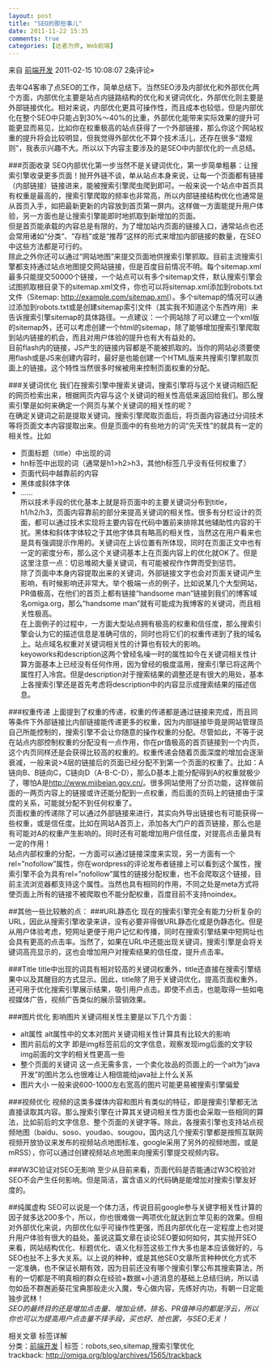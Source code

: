 ```yaml
---
layout: post
title: "SEO的那些事儿"
date: 2011-11-22 15:35
comments: true
categories: [达者为师, Web前端]
---
```

来自 [前端开发](http://omiga.org/blog/archives/category/fed)
2011-02-15 10:08:07  2条评论»

去年Q4客串了点SEO的工作，简单总结下。当然SEO涉及内部优化和外部优化两个方面，内部优化主要是站点内链路结构的优化和关键词优化，外部优化则主要是外部链接优化。相对来说，内部优化更具可操作性，而且成本也较低，但是内部优化在整个SEO中只能占到30%～40%的比重，外部优化能带来实际效果的提升可能更显而易见，比如你在权重极高的站点获得了一个外部链接，那么你这个网站权重的提升将会比较明显，但我觉得外部优化不算个技术活儿，还存在很多“潜规则”，我表示兴趣不大。所以以下内容主要涉及的是SEO中内部优化的一点总结。<!-- more -->

###页面收录	
SEO内部优化第一步当然不是关键词优化，第一步简单粗暴：让搜索引擎收录更多页面！抛开外链不谈，单从站点本身来说，让每一个页面都有链接（内部链接）链接进来，能被搜索引擎爬虫爬到即可。一般来说一个站点中首页具有权重是最高的，搜索引擎爬取的频率也非常高，所以内部链接结构优化也通常是从首页入手，如把最新更新的内容放到首页第一屏内。这样做一方面能提升用户体验，另一方面也是让搜索引擎能即时地抓取到新增加的页面。  
但是首页能承载的内容总是有限的，为了增加站内页面的链接入口，通常站点也还会常用诸如“分类”、“存档”或是“推荐”这样的形式来增加内部链接的数量，在SEO中这些方法都是可行的。  
除此之外你还可以通过“网站地图”来提交页面地供搜索引擎抓取。目前主流搜索引擎都支持通过站点地图提交网站链接，但是百度目前情况不明。每个sitemap.xml最多只能提交50000个链接，一个站点可以有多个sitemap文件，默认搜索引擎会试图抓取根目录下的sitemap.xml文件，你也可以将sitemap.xml添加到robots.txt文件（Sitemap:   <http://example.com/sitemap.xml>）。多个sitemap的情况可以通过添加到robots.txt或是创建sitemap索引文件（其实我不知道这个东西咋用）来告诉搜索引擎sitemap的具体路径。一点建议：一个网站除了可以建立一个xml版的sitemap外，还可以考虑创建一个html的sitemap，除了能够增加搜索引擎爬取到站内链接的机会，而且对用户体验的提升也有大有益处的。  
目前flash内的链接，JS产生的链接内容都是不能被抓取的。当你的网站必须要使用flash或是JS来创建内容时，最好是也能创建一个HTML版来共搜索引擎抓取页面上的链接。这个特性当然很多时候被用来控制页面权重的分配。

###关键词优化
我们在搜索引擎中搜索关键词，搜索引擎将与这个关键词相匹配的网页检索出来，根据网页内容与这个关键词的相关性高低来返回给我们。那么搜索引擎是如何来确定一个网页与某个关键词的相关性的呢？  
在确定关键词之前是提取关键词。搜索引擎爬取页面后，将页面内容通过分词技术等将页面文本内容提取出来。但是页面中的有些地方的词“先天性”的就具有一定的相关性。比如
-   页面标题（title）中出现的词
-   hn标签中出现的词（通常是h1>h2>h3，其他h标签几乎没有任何权重了）
-   页面代码中越靠前的内容
-   黑体或斜体字体
-   ……  
所以技术手段的优化基本上就是将页面中的主要关键词分布到title，h1/h2/h3，页面内容靠前的部分来提高关键词的相关性。很多有分栏设计的页面，都可以通过技术实现将主要内容在代码中置前来排除其他辅助性内容的干扰。黑体和斜体字体较之于其他字体具有略高的相关性，当然这在用户看来也是具有强调提示作用的。关键词在上诉位置有所体现，同时在页面正文中也有一定的密度分布，那么这个关键词基本上在页面内容上的优化就OK了。但是这里注意一点：切忌堆砌大量关键词，有可能被视作作弊而受到惩罚。  
除了页面中本身内容提取出来的关键词，外部链接文字也会对页面关键词产生影响，有时候影响还非常大。举个极端一点的例子，比如说某几个大型网站，PR值极高，在他们的首页上都有链接“handsome man”链接到我们的博客域名omiga.org，那么“handsome man”就有可能成为我博客的关键词，而且相关性极高。  
在上面例子的过程中，一方面大型站点拥有极高的权重和信任度，那么搜索引擎会认为它的描述信息是准确可信的，同时也将它们的权重传递到了我的域名上。站点域名权重对关键词相关性的计算也有较大的影响。  
keyoworks和description这两个曾经名噪一时的属性如今在关键词相关性计算方面基本上已经没有任何作用，因为曾经的极度滥用，搜索引擎已将这两个属性打入冷宫。但是description对于搜索结果的调整还是有很大的用处，基本上各搜索引擎还是首先考虑将description中的内容显示成搜索结果的描述信息。  

###权重传递
上面提到了权重的传递，权重的传递都是通过链接来完成，而且同等条件下外部链接比内部链接能传递更多的权重，因为内部链接毕竟是网站管理员自己所能控制的，搜索引擎不会让你随意的操作权重的分配。尽管如此，不等于说在站点内部控制权重的分配没有一点作用，你在pr值极高的首页链接到一个内页，这个内页同样还是会获得比较高的权重的。权重传递会随着页面深度的增加会逐渐衰减，一般来说>4层的链接后的页面已经分配不到第一个页面的权重了。比如：A链向B、B链向C，C链向D（A-B-C-D），那么D基本上能分配得到A的权重就极少了，哪怕A是<http://www.miibeian.gov.cn/>。很多网站使用了分页功能，这样做前面的一两页内容上的链接或许还能分配到一点权重，而后面的页码上的链接由于深度的关系，可能就分配不到任何权重了。  
页面权重的传递除了可以通过外部链接来进行，其实向外导出链接也有可能获得一些权重，或是信任度。比如在网站A首页上，添加各大门户的首页链接，那么也是有可能对A的权重产生影响的。同时还有可能增加用户信任度，对提高点击量具有一定的作用！  
站点内部权重的分配，一方面可以通过链接深度来实现，另一方面有一个rel=”nofollow”属性，你在wordpress的评论发布者链接上可以看到这个属性，搜索引擎不会为具有rel=”nofollow”属性的链接分配权重，也不会爬取这个链接，目前主流浏览器都支持这个属性。当然<meta name=”robots” content=”noindex,nofollow” />也具有相同的作用，不同之处是meta方式将使页面上所有的链接不被爬取也不能分配权重，百度目前不支持noindex。

##其他一些比较散的点：
###URL静态化
现在的搜索引擎完全有能力分析复杂的URL，因此从搜索引擎收录来讲，没有必要非得做URL静态化或是伪静态化。但是从用户体验考虑，短网址更便于用户记忆和传播，同时在搜索引擎结果中短网址也会具有更高的点击率。当然了，如果在URL中还能出现关键词，搜索引擎是会将关键词高亮显示的，这也会增加用户对搜索结果的信任度，提升点击率。  

###Title
title中出现的词具有相对较高的关键词权重外，title还直接在搜索引擎结果中以及其醒目的方式显示。因此，title除了用于关键词优化，提高页面权重外，还可用于优化搜索引擎展示结果，吸引用户点击。即使不点击，也能取得一些如电视媒体广告，视频广告类似的展示营销效果。

###图片优化
影响图片关键词相关性主要是以下几个方面：
-   alt属性 alt属性中的文本对图片关键词相关性计算具有比较大的影响
-   图片前后的文字 即是img标签前后的文字信息，观察发现img后面的文字较img前面的文字的相关性更高一些
-   整个页面的关键词 这一点无需多言，一个卖化妆品的页面上的一个alt为“java开发”的图片怎么也很难让人相信能给java扯上什么关系
-   图片大小 一般来说600-1000左右宽高的图片可能更易被搜索引擎偏爱

###视频优化
视频的这类多媒体内容和图片有类似的特征，即是搜索引擎都无法直接读取其内容。那么搜索引擎在计算其关键词相关性方面也会采取一些相同的算法，比如前后的文字信息、整个页面的关键字等。除此，各搜索引擎也支持站点视频地图（baidu、soso、youdao、sougou，国内这几个搜索引擎都是按照互联网视频开放协议来发布的视频站点地图标准，google采用了另外的视频地图，或是mRSS），你可以通过创建视频站点地图来向搜索引擎提交视频内容。

###W3C验证对SEO无影响
至少从目前来看，页面代码是否能通过W3C校验对SEO不会产生任何影响。但是简洁，富含语义的代码确是能增加对搜索引擎友好度的。

##纯属虚构
SEO可以说是一个体力活，传说目前google参与关键字相关性计算的因子就多达200多个，所以，你也很难做一两项优化就达到立竿见影的效果。但相对外部优化来说，内部优化似乎可操作性更强，而且内部优化在一定程度上也对提升用户体验有很大的益处。虽说这篇文章在谈论SEO要如何如何，其实抛开SEO来看，网站结构优化、标题优化、语义化标签这些工作大多也是本应该做好的，与SEO也扯不上多大关系。以上说的种种，或是其他SEO文章所言种种优化方式不一定准确，也不保证长期有效，因为目前还没有哪个搜索引擎公布其搜索算法，所有的一切都是不明真相的群众在经验+数据+小道消息的基础上总结归纳，所以请勿如岳不群邂逅葵花宝典那般走火入魔，专心做内容，先练好内功，有朝一日定能独步武林！  
_SEO的最终目的还是增加点击量、增加业绩，排名、PR值神马的都是浮云，所以你也可以为提高用户点击量不择手段，买也好、抢也罢，与SEO无关！_

相关文章
<meta>标签详解  
分类：[前端开发](http://omiga.org/blog/archives/category/fed) | 标签：robots,seo,sitemap,搜索引擎优化   
trackback: <http://omiga.org/blog/archives/1565/trackback>

